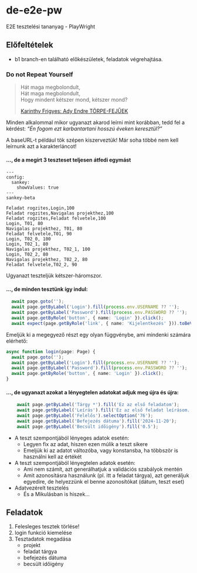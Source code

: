 # de-e2e-pw
E2E tesztelési tananyag - PlayWright 

## Előfeltételek
- b1 branch-en található előkészületek, feladatok végrehajtása.

### Do not Repeat Yourself

> Hát maga megbolondult,  
> Hát maga megbolondult,  
> Hogy mindent kétszer mond, kétszer mond?  
>  
> [Karinthy Frigyes: Ady Endre TÖRPE-FEJŰEK](https://www.arcanum.com/hu/online-kiadvanyok/Verstar-verstar-otven-kolto-osszes-verse-2/karinthy-frigyes-1DBC6/igy-irtok-ti-versek-1907-1934-1DDA8/ady-endre-torpe-fejuek-1DDAE/)

Minden alkalommal mikor ugyanazt akarod leírni mint korábban, tedd fel a kérdést: *“Én fogom ezt karbantartani hosszú éveken keresztül?”*

A baseURL-t például tök szépen kiszerveztük! Már soha többé nem kell leírnunk azt a karakterláncot!

#### …, de a megírt 3 teszteset teljesen átfedi egymást

```mermaid
---
config:
  sankey:
    showValues: true
---
sankey-beta

Feladat rogzites,Login,100
Feladat rogzites,Navigalas projekthez,100
Feladat rogzites,Feladat felvetele,100
Login, T01, 80
Navigalas projekthez, T01, 80
Feladat felvetele,T01, 90
Login, T02_0, 100
Login, T02_1, 80
Navigalas projekthez, T02_1, 100
Login, T02_2, 80
Navigalas projekthez, T02_2, 80
Feladat felvetele,T02_2, 90

```

Ugyanazt teszteljük kétszer-háromszor.

#### …, de minden tesztünk így indul:

```typescript
  await page.goto('');
  await page.getByLabel('Login').fill(process.env.USERNAME ?? '');
  await page.getByLabel('Password').fill(process.env.PASSWORD ?? '');
  await page.getByRole('button', { name: 'Login' }).click();
  await expect(page.getByRole('link', { name: 'Kijelentkezés' })).toBeVisible();
```

Emeljük ki a megegyező részt egy olyan függvénybe, ami mindenki számára elérhető:

```typescript
async function login(page: Page) {
  await page.goto('');
  await page.getByLabel('Login').fill(process.env.USERNAME ?? '');
  await page.getByLabel('Password').fill(process.env.PASSWORD ?? '');
  await page.getByRole('button', { name: 'Login' }).click();
}
```

#### …, de ugyanazt azokat a lényegtelen adatokat adjuk meg újra és újra:

```typescript
    await page.getByLabel('Tárgy *').fill('Ez az első feladatom');
    await page.getByLabel('Leírás').fill('Ez az első feladat leírásom.');
    await page.getByLabel('Felelős').selectOption('76');
    await page.getByLabel('Befejezés dátuma').fill('2024-11-20');
    await page.getByLabel('Becsült időigény').fill('0.5');
```

* A teszt szempontjából lényeges adatok esetén:
  * Legyen fix az adat, hiszen ezen múlik a teszt sikere
  * Emeljük ki az adatot változóba, vagy konstansba, ha többször is használni kell az értékét
* A teszt szempontjából lényegtelen adatok esetén:
  * Ami nem számít, azt generálhatjuk a validációs szabályok mentén
  * Amit azonosításra használunk (pl. itt a feladat tárgya), azt generáljuk egyedire, de helyezzünk el benne azonosítókat (dátum, teszt eset)
* Adatvezérelt tesztelés
  * És a Mikulásban is hiszek…

## Feladatok

1. Felesleges tesztek törlése!
2. login funkció kiemelése
3. Tesztadatok megadása
   - projekt
   - feladat tárgya
   - befejezés dátuma
   - becsült időigény
